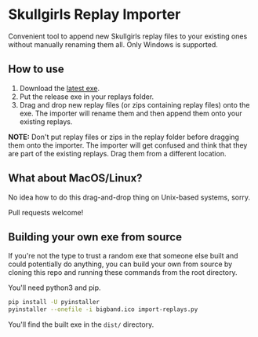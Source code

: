 # Skullgirls Replay Importer

Convenient tool to append new Skullgirls replay files to your existing ones 
without manually renaming them all. Only Windows is supported.

## How to use

1. Download the 
   [latest exe](https://github.com/hugh-braico/sg-replay-importer/releases/download/v0.3/import-replays.exe).
1. Put the release exe in your replays folder.
1. Drag and drop new replay files (or zips containing replay files) onto the 
   exe. The importer will rename them and then append them onto your existing
   replays.

**NOTE:** Don't put replay files or zips in the replay folder before dragging 
them onto the importer. The importer will get confused and think that they are
part of the existing replays. Drag them from a different location.

## What about MacOS/Linux? 

No idea how to do this drag-and-drop thing on Unix-based systems, sorry.

Pull requests welcome!

## Building your own exe from source

If you're not the type to trust a random exe that someone else built and could
potentially do anything, you can build your own from source by cloning this
repo and running these commands from the root directory.

You'll need python3 and pip.

```bash
pip install -U pyinstaller
pyinstaller --onefile -i bigband.ico import-replays.py
```

You'll find the built exe in the `dist/` directory.
